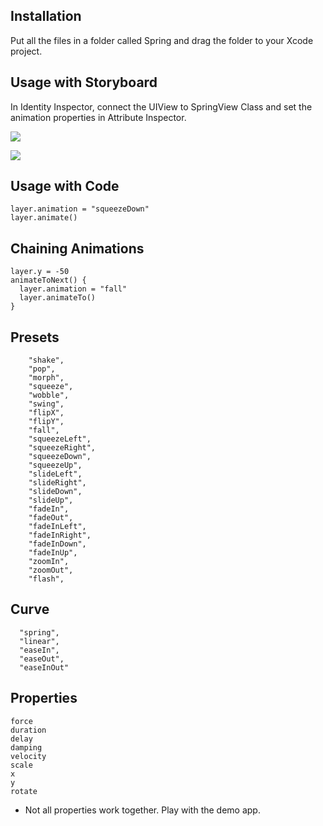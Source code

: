 ## Installation
Put all the files in a folder called Spring and drag the folder to your Xcode project.

## Usage with Storyboard
In Identity Inspector, connect the UIView to SpringView Class and set the animation properties in Attribute Inspector.

![](http://cl.ly/image/1006331m1L11/class.png)

![](http://cl.ly/image/40142G3d1u3N/attribute.png)

## Usage with Code
    layer.animation = "squeezeDown"
    layer.animate()

## Chaining Animations
    layer.y = -50
    animateToNext() {
      layer.animation = "fall"
      layer.animateTo()
    }

## Presets
        "shake",
        "pop",
        "morph",
        "squeeze",
        "wobble",
        "swing",
        "flipX",
        "flipY",
        "fall",
        "squeezeLeft",
        "squeezeRight",
        "squeezeDown",
        "squeezeUp",
        "slideLeft",
        "slideRight",
        "slideDown",
        "slideUp",
        "fadeIn",
        "fadeOut",
        "fadeInLeft",
        "fadeInRight",
        "fadeInDown",
        "fadeInUp",
        "zoomIn",
        "zoomOut",
        "flash",

## Curve
      "spring", 
      "linear", 
      "easeIn", 
      "easeOut", 
      "easeInOut"

## Properties
    force
    duration
    delay
    damping
    velocity
    scale
    x
    y
    rotate

* Not all properties work together. Play with the demo app.
